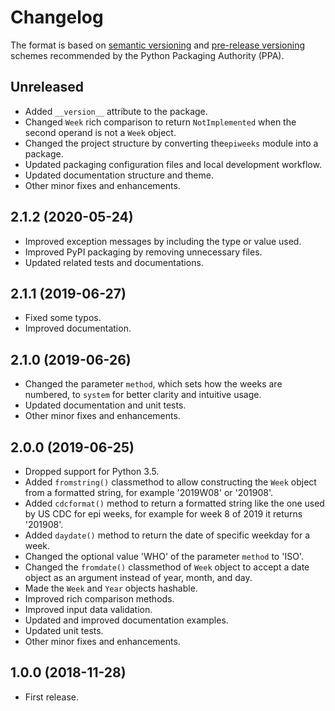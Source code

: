 # Changelog

The format is based on [semantic versioning] and [pre-release versioning] schemes 
recommended by the Python Packaging Authority (PPA).

[semantic versioning]: https://packaging.python.org/guides/distributing-packages-using-setuptools/#semantic-versioning-preferred
[pre-release versioning]: https://packaging.python.org/guides/distributing-packages-using-setuptools/#pre-release-versioning

## Unreleased

- Added `__version__` attribute to the package.
- Changed `Week` rich comparison to return `NotImplemented` when the second operand
  is not a `Week` object.
- Changed the project structure by converting the`epiweeks` module into a package.
- Updated packaging configuration files and local development workflow.
- Updated documentation structure and theme.
- Other minor fixes and enhancements.

## 2.1.2 (2020-05-24)

- Improved exception messages by including the type or value used.
- Improved PyPI packaging by removing unnecessary files.
- Updated related tests and documentations.

## 2.1.1 (2019-06-27)

- Fixed some typos.
- Improved documentation.

## 2.1.0 (2019-06-26)

- Changed the parameter `method`, which sets how the weeks are numbered, to `system`
  for better clarity and intuitive usage.
- Updated documentation and unit tests.
- Other minor fixes and enhancements.

## 2.0.0 (2019-06-25)

- Dropped support for Python 3.5.
- Added `fromstring()` classmethod to allow constructing the `Week` object from a
  formatted string, for example '2019W08' or '201908'.
- Added `cdcformat()` method to return a formatted string like the one used by US CDC
  for epi weeks, for example for week 8 of 2019 it returns '201908'.
- Added `daydate()` method to return the date of specific weekday for a week.
- Changed the optional value 'WHO' of the parameter `method` to 'ISO'.
- Changed the `fromdate()` classmethod of `Week` object to accept a date object as an
  argument instead of year, month, and day.
- Made the `Week` and `Year` objects hashable.
- Improved rich comparison methods.
- Improved input data validation.
- Updated and improved documentation examples.
- Updated unit tests.
- Other minor fixes and enhancements.

## 1.0.0 (2018-11-28)

- First release.
